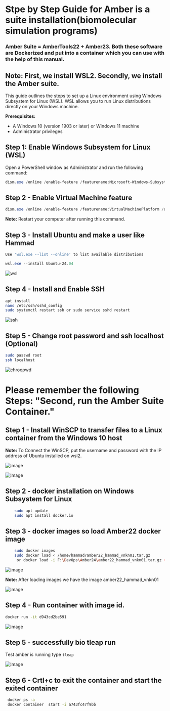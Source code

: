 # Stpe by Step Guide for Amber is a suite installation(biomolecular simulation programs) 
### Amber Suite = AmberTools22 + Amber23. Both these software are Dockerized and put into a container which you can use with the help of this manual.
## Note: First, we install WSL2. Secondly, we install the Amber suite.
This guide outlines the steps to set up a Linux environment using Windows Subsystem for Linux (WSL). WSL allows you to run Linux distributions directly on your Windows machine.

**Prerequisites:**

* A Windows 10 (version 1903 or later) or Windows 11 machine
* Administrator privileges


## Step 1: Enable Windows Subsystem for Linux (WSL)

Open a PowerShell window as Administrator and run the following command:

```powershell
dism.exe /online /enable-feature /featurename:Microsoft-Windows-Subsystem-Linux /all /norestart
```

## Step 2 - Enable Virtual Machine feature

```powershell
dism.exe /online /enable-feature /featurename:VirtualMachinePlatform /all /norestart
```
**Note:** Restart your computer after running this command.

## Step 3 - Install Ubuntu and make a user like Hammad
```powershell
Use 'wsl.exe --list --online' to list available distributions

wsl.exe --install Ubuntu-24.04

```

![wsl](https://github.com/hammadattari/VNKN01-BioInfoLabSoft/assets/44769452/5cd9eb36-2f6d-4725-a035-a389c9ec3e0f)

## Step 4 - Install and Enable SSH

```bash
apt install
nano /etc/ssh/sshd_config
sudo systemctl restart ssh or sudo service sshd restart
```

![ssh](https://github.com/hammadattari/VNKN01-BioInfoLabSoft/assets/44769452/7ee2b2ed-be2c-4e71-89c4-a25c137f1cf5)

## Step 5 - Change root password and ssh localhost (Optional)

```bash
sudo passwd root
ssh localhost
```
![chroopwd](https://github.com/hammadattari/VNKN01-BioInfoLabSoft/assets/44769452/27d7b6f4-501d-48dd-97d3-9a75955b3fad)


# Please remember the following Steps: "Second, run the Amber Suite Container." 

## Step 1 - Install WinSCP to transfer files to a Linux container from the Windows 10 host
**Note:** To Connect the WinSCP, put the username and password with the IP address of Ubuntu installed on wsl2.

![image](https://github.com/hammadattari/VNKN01-BioInfoLabSoft/assets/44769452/baffe477-b5e7-412d-8776-39004983924e)


![image](https://github.com/hammadattari/VNKN01-BioInfoLabSoft/assets/44769452/3470f020-ba1f-4300-9f79-26ceb3f007f0)



## Step 2 - docker installation on Windows Subsystem for Linux
```bash
	sudo apt update
	sudo apt install docker.io
```

## Step 3 - docker images so load Amber22 docker image
```bash
	sudo docker images
	sudo docker load < /home/hammad/amber22_hammad_vnkn01.tar.gz
	 or docker load -i F:\DevOps\Amber24\amber22_hammad_vnkn01.tar.gz (windows docker Desktop)
```

![image](https://github.com/hammadattari/VNKN01-BioInfoLabSoft/assets/44769452/ff7a489e-14d6-49cf-a255-e1323a780612)


**Note:** After loading images  we have the image amber22_hammad_vnkn01

![image](https://github.com/hammadattari/VNKN01-BioInfoLabSoft/assets/44769452/c23eb973-2be2-4e90-982b-94bf598f2279)

## Step 4 - Run container with image id.
```bash
docker run -it d943cd2be591
```
![image](https://github.com/hammadattari/VNKN01-BioInfoLabSoft/assets/44769452/0a1dcbaa-deba-4f09-92a3-9cbe5bb0a0a2)

## Step 5 - successfully bio tleap run

Test amber is running type   ``` tleap ```

![image](https://github.com/hammadattari/VNKN01-BioInfoLabSoft/assets/44769452/8f2268a2-2471-4073-b261-661890eb65a7)



## Step 6 - Crtl+c to exit the container and start the exited container

```bash
 docker ps -a 
 docker container  start -i a743fc47f9bb
```

